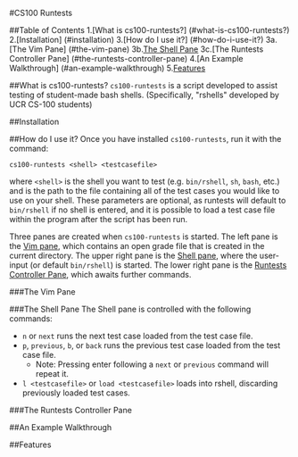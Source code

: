 #CS100 Runtests

##Table of Contents
1.[What is cs100-runtests?] (#what-is-cs100-runtests?)
2.[Installation] (#installation)
3.[How do I use it?] (#how-do-i-use-it?)
  3a.[The Vim Pane] (#the-vim-pane)
  3b.[The Shell Pane](#the-shell-pane)
  3c.[The Runtests Controller Pane] (#the-runtests-controller-pane)
4.[An Example Walkthrough] (#an-example-walkthrough)
5.[Features](#features)

##What is cs100-runtests?
``cs100-runtests`` is a script developed to assist testing of student-made bash shells.
(Specifically, "rshells" developed by UCR CS-100 students)

##Installation

##How do I use it?
Once you have installed ``cs100-runtests``, run it with the command:
```
cs100-runtests <shell> <testcasefile>
```
where ``<shell>`` is the shell you want to test (e.g. ``bin/rshell``, ``sh``, ``bash``, etc.) and <testcasefile> is the path to the file containing all of the test cases you would like to use on your shell.
These parameters are optional, as runtests will default to ``bin/rshell`` if no shell is entered, and it is possible to load a test case file within the program after the script has been run.

Three panes are created when ``cs100-runtests`` is started.
The left pane is the [Vim pane](#the-vim-pane), which contains an open grade file that is created in the current directory. 
The upper right pane is the [Shell pane](#the-shell-pane), where the user-input <shell> (or default ``bin/rshell``) is started.
The lower right pane is the [Runtests Controller Pane](#the-runtests-controller-pane), which awaits further commands.

###The Vim Pane

###The Shell Pane
The Shell pane is controlled with the following commands:
* ``n`` or ``next`` runs the next test case loaded from the test case file.
* ``p``, ``previous``, ``b``, or ``back`` runs the previous test case loaded from the test case file.
  * Note: Pressing enter following a ``next`` or ``previous`` command will repeat it.
* ``l <testcasefile>`` or ``load <testcasefile>`` loads <testcasefile> into rshell, discarding previously loaded test cases.

###The Runtests Controller Pane

##An Example Walkthrough

##Features
